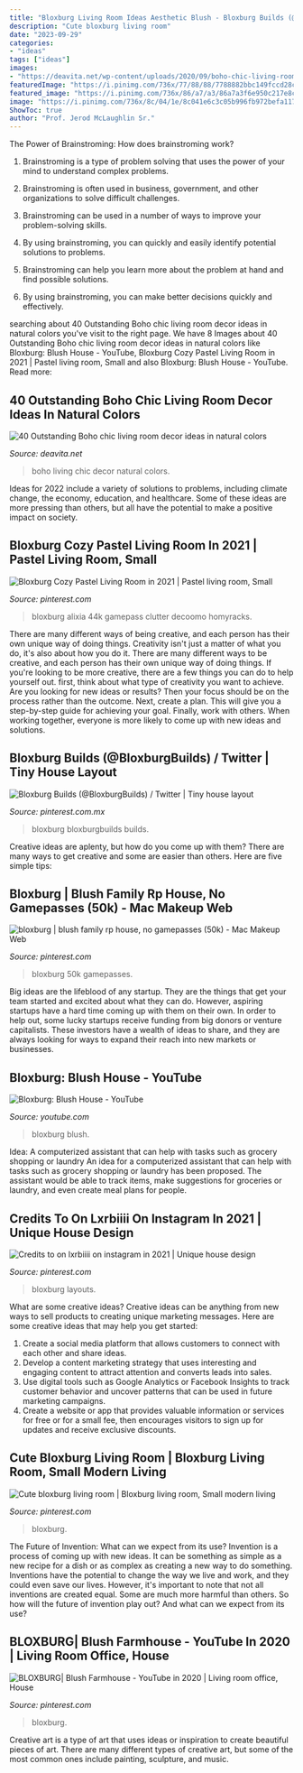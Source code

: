 ```yaml
---
title: "Bloxburg Living Room Ideas Aesthetic Blush - Bloxburg Builds (@bloxburgbuilds) / Twitter"
description: "Cute bloxburg living room"
date: "2023-09-29"
categories:
- "ideas"
tags: ["ideas"]
images:
- "https://deavita.net/wp-content/uploads/2020/09/boho-chic-living-room-ideas-textile-adds-texture-and-color-accents.jpg"
featuredImage: "https://i.pinimg.com/736x/77/88/88/7788882bbc149fccd28c04f36e0ee560.jpg"
featured_image: "https://i.pinimg.com/736x/86/a7/a3/86a7a3f6e950c217e8cc38673140308b.jpg"
image: "https://i.pinimg.com/736x/8c/04/1e/8c041e6c3c05b996fb972befa117fada.jpg"
ShowToc: true
author: "Prof. Jerod McLaughlin Sr."
---
```



The Power of Brainstroming: How does brainstroming work?
1. Brainstroming is a type of problem solving that uses the power of your mind to understand complex problems.
2. Brainstroming is often used in business, government, and other organizations to solve difficult challenges.

3. Brainstroming can be used in a number of ways to improve your problem-solving skills.

4. By using brainstroming, you can quickly and easily identify potential solutions to problems.

5. Brainstroming can help you learn more about the problem at hand and find possible solutions.

6. By using brainstroming, you can make better decisions quickly and effectively.

	

		
searching about 40 Outstanding Boho chic living room decor ideas in natural colors you've visit to the right page. We have 8 Images about 40 Outstanding Boho chic living room decor ideas in natural colors like Bloxburg: Blush House - YouTube, Bloxburg Cozy Pastel Living Room in 2021 | Pastel living room, Small and also Bloxburg: Blush House - YouTube. Read more:
		
    
## 40 Outstanding Boho Chic Living Room Decor Ideas In Natural Colors

<img loading=lazy src="https://deavita.net/wp-content/uploads/2020/09/boho-chic-living-room-ideas-textile-adds-texture-and-color-accents.jpg" onerror="this.onerror=null;this.src='https://tse1.mm.bing.net/th?id=OIP.8843-OAZWyKlGsvIlqjaqgHaJQ&amp;pid=15.1';" alt="40 Outstanding Boho chic living room decor ideas in natural colors">

_Source: deavita.net_

>boho living chic decor natural colors. 

	

Ideas for 2022 include a variety of solutions to problems, including climate change, the economy, education, and healthcare. Some of these ideas are more pressing than others, but all have the potential to make a positive impact on society.

    
## Bloxburg Cozy Pastel Living Room In 2021 | Pastel Living Room, Small

<img loading=lazy src="https://i.pinimg.com/736x/2a/d3/e9/2ad3e9ea4fa5e30a5f1480af1ccecbb4.jpg" onerror="this.onerror=null;this.src='https://tse3.mm.bing.net/th?id=OIP.gyv9ad03kwjZx-3sQc7hVAHaEK&amp;pid=15.1';" alt="Bloxburg Cozy Pastel Living Room in 2021 | Pastel living room, Small">

_Source: pinterest.com_

>bloxburg alixia 44k gamepass clutter decoomo homyracks. 

	

There are many different ways of being creative, and each person has their own unique way of doing things.
Creativity isn't just a matter of what you do, it's also about how you do it. There are many different ways to be creative, and each person has their own unique way of doing things. If you're looking to be more creative, there are a few things you can do to help yourself out. first, think about what type of creativity you want to achieve. Are you looking for new ideas or results? Then your focus should be on the process rather than the outcome. Next, create a plan. This will give you a step-by-step guide for achieving your goal. Finally, work with others. When working together, everyone is more likely to come up with new ideas and solutions.

    
## Bloxburg Builds (@BloxburgBuilds) / Twitter | Tiny House Layout

<img loading=lazy src="https://i.pinimg.com/736x/8c/04/1e/8c041e6c3c05b996fb972befa117fada.jpg" onerror="this.onerror=null;this.src='https://tse1.mm.bing.net/th?id=OIP.kNwQX1O0JWsFjACZydXNmwAAAA&amp;pid=15.1';" alt="Bloxburg Builds (@BloxburgBuilds) / Twitter | Tiny house layout">

_Source: pinterest.com.mx_

>bloxburg bloxburgbuilds builds. 

	

Creative ideas are aplenty, but how do you come up with them? There are many ways to get creative and some are easier than others. Here are five simple tips: 

    
## Bloxburg | Blush Family Rp House, No Gamepasses (50k) - Mac Makeup Web

<img loading=lazy src="https://i.pinimg.com/originals/da/aa/d3/daaad3e7bd61d5cc53999ed608bd56a7.jpg" onerror="this.onerror=null;this.src='https://tse3.mm.bing.net/th?id=OIP.8rBXOXxTXzCmYamXGH4C9gAAAA&amp;pid=15.1';" alt="bloxburg | blush family rp house, no gamepasses (50k) - Mac Makeup Web">

_Source: pinterest.com_

>bloxburg 50k gamepasses. 

	

Big ideas are the lifeblood of any startup. They are the things that get your team started and excited about what they can do. However, aspiring startups have a hard time coming up with them on their own. In order to help out, some lucky startups receive funding from big donors or venture capitalists. These investors have a wealth of ideas to share, and they are always looking for ways to expand their reach into new markets or businesses.

    
## Bloxburg: Blush House - YouTube

<img loading=lazy src="https://i.ytimg.com/vi/4QrXm6qqaaw/maxresdefault.jpg" onerror="this.onerror=null;this.src='https://tse4.mm.bing.net/th?id=OIP.-E8VfTwFTJIZEZgO7YForAHaEK&amp;pid=15.1';" alt="Bloxburg: Blush House - YouTube">

_Source: youtube.com_

>bloxburg blush. 

	

Idea: A computerized assistant that can help with tasks such as grocery shopping or laundry
An idea for a computerized assistant that can help with tasks such as grocery shopping or laundry has been proposed. The assistant would be able to track items, make suggestions for groceries or laundry, and even create meal plans for people.

    
## Credits To On Lxrbiiii On Instagram In 2021 | Unique House Design

<img loading=lazy src="https://i.pinimg.com/736x/61/57/d5/6157d5b9204c5cb1e10145eabfe8f185.jpg" onerror="this.onerror=null;this.src='https://tse3.mm.bing.net/th?id=OIP.L818ZzYghsqVE5BEz9MqXwHaHa&amp;pid=15.1';" alt="Credits to on lxrbiiii on instagram in 2021 | Unique house design">

_Source: pinterest.com_

>bloxburg layouts. 

	

What are some creative ideas?
Creative ideas can be anything from new ways to sell products to creating unique marketing messages. Here are some creative ideas that may help you get started: 
1. Create a social media platform that allows customers to connect with each other and share ideas. 
2. Develop a content marketing strategy that uses interesting and engaging content to attract attention and converts leads into sales. 
3. Use digital tools such as Google Analytics or Facebook Insights to track customer behavior and uncover patterns that can be used in future marketing campaigns. 
4. Create a website or app that provides valuable information or services for free or for a small fee, then encourages visitors to sign up for updates and receive exclusive discounts.

    
## Cute Bloxburg Living Room | Bloxburg Living Room, Small Modern Living

<img loading=lazy src="https://i.pinimg.com/736x/77/88/88/7788882bbc149fccd28c04f36e0ee560.jpg" onerror="this.onerror=null;this.src='https://tse3.mm.bing.net/th?id=OIP.LYCxXQz8qWzvjJ-KVpqN0AHaDj&amp;pid=15.1';" alt="Cute bloxburg living room | Bloxburg living room, Small modern living">

_Source: pinterest.com_

>bloxburg. 

	

The Future of Invention: What can we expect from its use?
Invention is a process of coming up with new ideas. It can be something as simple as a new recipe for a dish or as complex as creating a new way to do something. Inventions have the potential to change the way we live and work, and they could even save our lives. However, it's important to note that not all inventions are created equal. Some are much more harmful than others. So how will the future of invention play out? And what can we expect from its use?

    
## BLOXBURG| Blush Farmhouse - YouTube In 2020 | Living Room Office, House

<img loading=lazy src="https://i.pinimg.com/736x/86/a7/a3/86a7a3f6e950c217e8cc38673140308b.jpg" onerror="this.onerror=null;this.src='https://tse3.mm.bing.net/th?id=OIP.yaReTbms7R09E3qRL4Hx8gHaFj&amp;pid=15.1';" alt="BLOXBURG| Blush Farmhouse - YouTube in 2020 | Living room office, House">

_Source: pinterest.com_

>bloxburg. 

	

Creative art is a type of art that uses ideas or inspiration to create beautiful pieces of art. There are many different types of creative art, but some of the most common ones include painting, sculpture, and music.

